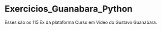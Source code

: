# Exercicios_Guanabara_Python
Esses são  os 115 Ex da plataforma Curso em Video do Gustavo Guanabara.
